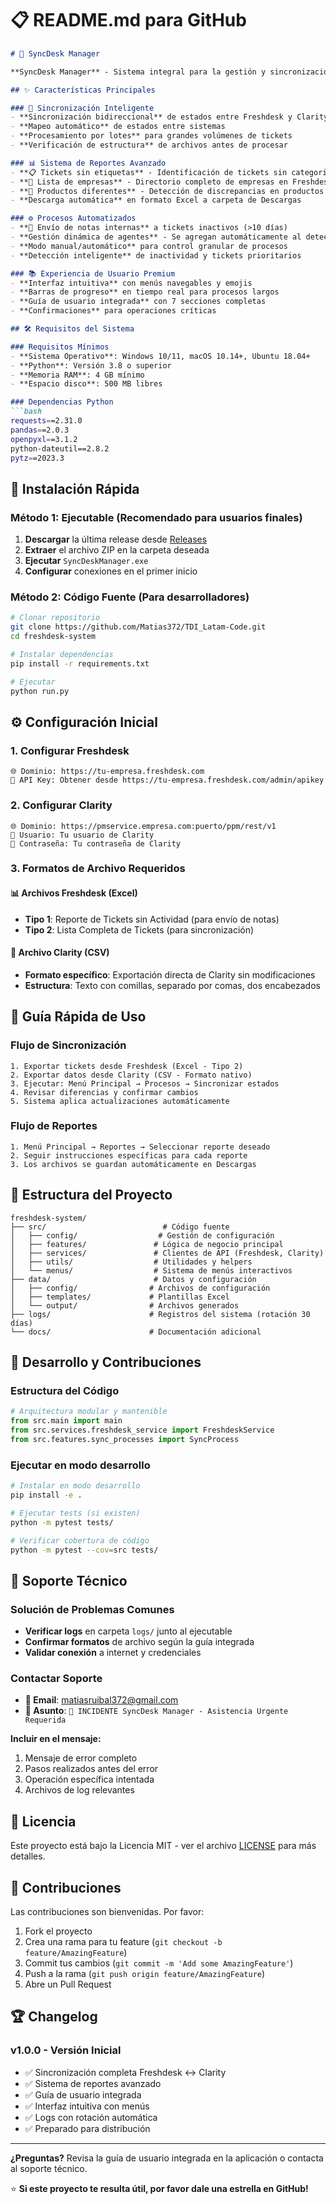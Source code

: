 # 📋 README.md para GitHub

```markdown
# 🚀 SyncDesk Manager

**SyncDesk Manager** - Sistema integral para la gestión y sincronización de tickets entre **Freshdesk** y **Clarity**, diseñado para optimizar flujos de trabajo y mantener consistencia entre sistemas.

## ✨ Características Principales

### 🔄 Sincronización Inteligente
- **Sincronización bidireccional** de estados entre Freshdesk y Clarity
- **Mapeo automático** de estados entre sistemas
- **Procesamiento por lotes** para grandes volúmenes de tickets
- **Verificación de estructura** de archivos antes de procesar

### 📊 Sistema de Reportes Avanzado
- **📋 Tickets sin etiquetas** - Identificación de tickets sin categorizar
- **🏢 Lista de empresas** - Directorio completo de empresas en Freshdesk
- **🔄 Productos diferentes** - Detección de discrepancias en productos entre sistemas
- **Descarga automática** en formato Excel a carpeta de Descargas

### ⚙️ Procesos Automatizados
- **📨 Envío de notas internas** a tickets inactivos (>10 días)
- **Gestión dinámica de agentes** - Se agregan automáticamente al detectarlos
- **Modo manual/automático** para control granular de procesos
- **Detección inteligente** de inactividad y tickets prioritarios

### 📚 Experiencia de Usuario Premium
- **Interfaz intuitiva** con menús navegables y emojis
- **Barras de progreso** en tiempo real para procesos largos
- **Guía de usuario integrada** con 7 secciones completas
- **Confirmaciones** para operaciones críticas

## 🛠️ Requisitos del Sistema

### Requisitos Mínimos
- **Sistema Operativo**: Windows 10/11, macOS 10.14+, Ubuntu 18.04+
- **Python**: Versión 3.8 o superior
- **Memoria RAM**: 4 GB mínimo
- **Espacio disco**: 500 MB libres

### Dependencias Python
```bash
requests==2.31.0
pandas==2.0.3
openpyxl==3.1.2
python-dateutil==2.8.2
pytz==2023.3
```

## 🚀 Instalación Rápida

### Método 1: Ejecutable (Recomendado para usuarios finales)
1. **Descargar** la última release desde [Releases](https://github.com/Matias372/TDI_Latam-Code.git/releases)
2. **Extraer** el archivo ZIP en la carpeta deseada
3. **Ejecutar** `SyncDeskManager.exe`
4. **Configurar** conexiones en el primer inicio

### Método 2: Código Fuente (Para desarrolladores)
```bash
# Clonar repositorio
git clone https://github.com/Matias372/TDI_Latam-Code.git
cd freshdesk-system

# Instalar dependencias
pip install -r requirements.txt

# Ejecutar
python run.py
```

## ⚙️ Configuración Inicial

### 1. Configurar Freshdesk
```
🌐 Dominio: https://tu-empresa.freshdesk.com
🔑 API Key: Obtener desde https://tu-empresa.freshdesk.com/admin/apikey
```

### 2. Configurar Clarity
```
🌐 Dominio: https://pmservice.empresa.com:puerto/ppm/rest/v1
👤 Usuario: Tu usuario de Clarity
🔐 Contraseña: Tu contraseña de Clarity
```

### 3. Formatos de Archivo Requeridos

#### 📊 Archivos Freshdesk (Excel)
- **Tipo 1**: Reporte de Tickets sin Actividad (para envío de notas)
- **Tipo 2**: Lista Completa de Tickets (para sincronización)

#### 📄 Archivo Clarity (CSV)
- **Formato específico**: Exportación directa de Clarity sin modificaciones
- **Estructura**: Texto con comillas, separado por comas, dos encabezados

## 🎯 Guía Rápida de Uso

### Flujo de Sincronización
```
1. Exportar tickets desde Freshdesk (Excel - Tipo 2)
2. Exportar datos desde Clarity (CSV - Formato nativo)
3. Ejecutar: Menú Principal → Procesos → Sincronizar estados
4. Revisar diferencias y confirmar cambios
5. Sistema aplica actualizaciones automáticamente
```

### Flujo de Reportes
```
1. Menú Principal → Reportes → Seleccionar reporte deseado
2. Seguir instrucciones específicas para cada reporte
3. Los archivos se guardan automáticamente en Descargas
```

## 📁 Estructura del Proyecto

```
freshdesk-system/
├── src/                          # Código fuente
│   ├── config/                  # Gestión de configuración
│   ├── features/               # Lógica de negocio principal
│   ├── services/               # Clientes de API (Freshdesk, Clarity)
│   ├── utils/                  # Utilidades y helpers
│   └── menus/                  # Sistema de menús interactivos
├── data/                       # Datos y configuración
│   ├── config/                # Archivos de configuración
│   ├── templates/             # Plantillas Excel
│   └── output/                # Archivos generados
├── logs/                      # Registros del sistema (rotación 30 días)
└── docs/                      # Documentación adicional
```

## 🔧 Desarrollo y Contribuciones

### Estructura del Código
```python
# Arquitectura modular y mantenible
from src.main import main
from src.services.freshdesk_service import FreshdeskService
from src.features.sync_processes import SyncProcess
```

### Ejecutar en modo desarrollo
```bash
# Instalar en modo desarrollo
pip install -e .

# Ejecutar tests (si existen)
python -m pytest tests/

# Verificar cobertura de código
python -m pytest --cov=src tests/
```

## 🐛 Soporte Técnico

### Solución de Problemas Comunes
- **Verificar logs** en carpeta `logs/` junto al ejecutable
- **Confirmar formatos** de archivo según la guía integrada
- **Validar conexión** a internet y credenciales

### Contactar Soporte
- **📧 Email**: matiasruibal372@gmail.com
- **📝 Asunto**: `🚨 INCIDENTE SyncDesk Manager - Asistencia Urgente Requerida`

**Incluir en el mensaje:**
1. Mensaje de error completo
2. Pasos realizados antes del error
3. Operación específica intentada
4. Archivos de log relevantes

## 📄 Licencia

Este proyecto está bajo la Licencia MIT - ver el archivo [LICENSE](LICENSE) para más detalles.

## 🤝 Contribuciones

Las contribuciones son bienvenidas. Por favor:

1. Fork el proyecto
2. Crea una rama para tu feature (`git checkout -b feature/AmazingFeature`)
3. Commit tus cambios (`git commit -m 'Add some AmazingFeature'`)
4. Push a la rama (`git push origin feature/AmazingFeature`)
5. Abre un Pull Request

## 🏆 Changelog

### v1.0.0 - Versión Inicial
- ✅ Sincronización completa Freshdesk ↔ Clarity
- ✅ Sistema de reportes avanzado
- ✅ Guía de usuario integrada
- ✅ Interfaz intuitiva con menús
- ✅ Logs con rotación automática
- ✅ Preparado para distribución

---

**¿Preguntas?** Revisa la guía de usuario integrada en la aplicación o contacta al soporte técnico.

⭐ **Si este proyecto te resulta útil, por favor dale una estrella en GitHub!**
```
